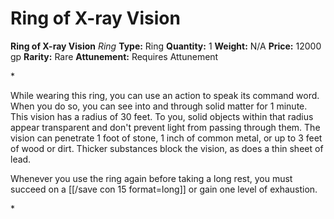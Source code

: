 # Ring of X-ray Vision

**Ring of X-ray Vision**
_Ring_
**Type:** Ring
**Quantity:** 1
**Weight:** N/A
**Price:** 12000 gp
**Rarity:** Rare
**Attunement:** Requires Attunement

*<p>While wearing this ring, you can use an action to speak its command word. When you do so, you can see into and through solid matter for 1 minute. This vision has a radius of 30 feet. To you, solid objects within that radius appear transparent and don't prevent light from passing through them. The vision can penetrate 1 foot of stone, 1 inch of common metal, or up to 3 feet of wood or dirt. Thicker substances block the vision, as does a thin sheet of lead.

Whenever you use the ring again before taking a long rest, you must succeed on a [[/save con 15 format=long]] or gain one level of exhaustion.</p>*